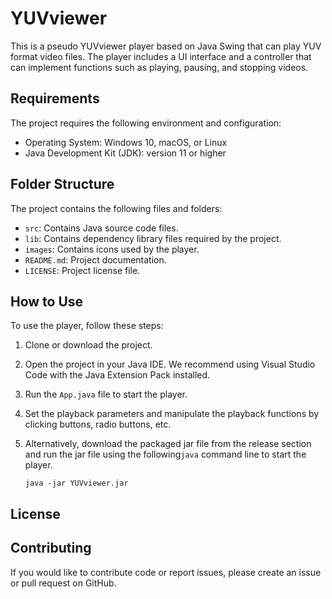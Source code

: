 # YUVviewer 

This is a pseudo YUVviewer player based on Java Swing that can play YUV format video files. The player includes a UI interface and a controller that can implement functions such as playing, pausing, and stopping videos.

## Requirements

The project requires the following environment and configuration:

- Operating System: Windows 10, macOS, or Linux
- Java Development Kit (JDK): version 11 or higher

## Folder Structure

The project contains the following files and folders:

- `src`: Contains Java source code files.
- `lib`: Contains dependency library files required by the project.
- `images`: Contains icons used by the player.
- `README.md`: Project documentation.
- `LICENSE`: Project license file.

## How to Use

To use the player, follow these steps:

1. Clone or download the project.

2. Open the project in your Java IDE. We recommend using Visual Studio Code with the Java Extension Pack installed.

3. Run the `App.java` file to start the player.

4. Set the playback parameters and manipulate the playback functions by clicking buttons, radio buttons, etc.

5. Alternatively, download the packaged jar file from the release section and run the jar file using the following`java` command line to start the player.

   ```
   java -jar YUVviewer.jar
   ```

## License



## Contributing

If you would like to contribute code or report issues, please create an issue or pull request on GitHub.

